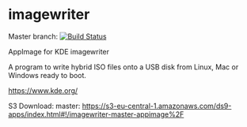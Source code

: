 # imagewriter
Master branch:
[![Build Status](http://aci.pangea.pub/job/imagewriter-master-appimage/badge/icon)](http://aci.pangea.pub/job/imagewriter-master-appimage/)

AppImage for KDE imagewriter

A program to write hybrid ISO files onto a USB disk from Linux, Mac or Windows ready to boot.

https://www.kde.org/

S3 Download:
master:
https://s3-eu-central-1.amazonaws.com/ds9-apps/index.html#!/imagewriter-master-appimage%2F
